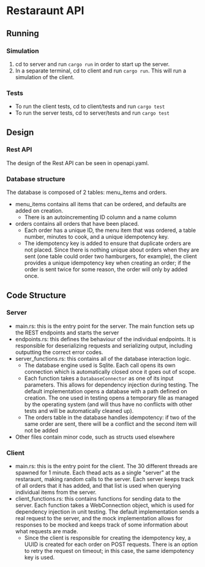 # Restaraunt API
## Running
### Simulation
1. cd to server and run `cargo run` in order to start up the server.
2. In a separate terminal, cd to client and run `cargo run`. This will run a simulation of the client.
### Tests
- To run the client tests, cd to client/tests and run `cargo test`
- To run the server tests, cd to server/tests and run `cargo test`
## Design
### Rest API
The design of the Rest API can be seen in openapi.yaml.
### Database structure
The database is composed of 2 tables: menu_items and orders.
- menu_items contains all items that can be ordered, and defaults are added on creation.
  - There is an autoincrementing ID column and a name column
- orders contains all orders that have been placed.
  - Each order has a unique ID, the menu item that was ordered, a table number, minutes to cook, and a unique idempotency key.
  - The idempotency key is added to ensure that duplicate orders are not placed. Since there is nothing unique about orders when they are sent (one table could order two hamburgers, for example), the client provides a unique idempotency key when creating an order; if the order is sent twice for some reason, the order will only by added once.
## Code Structure
### Server
- main.rs: this is the entry point for the server. The main function sets up the REST endpoints and starts the server
- endpoints.rs: this defines the behaviour of the individual endpoints. It is responsible for deserializing requests and serializing output, including outputting the correct error codes.
- server_functions.rs: this contains all of the database interaction logic.
  - The database engine used is Sqlite. Each call opens its own connection which is automatically closed once it goes out of scope.
  - Each function takes a `DatabaseConnector` as one of its input parameters. This allows for dependency injection during testing. The default implementation opens a database with a path defined on creation. The one used in testing opens a temporary file as managed by the operating system (and will thus have no conflicts with other tests and will be automatically cleaned up).
  - The orders table in the database handles idempotency: if two of the same order are sent, there will be a conflict and the second item will not be added
- Other files contain minor code, such as structs used elsewhere
### Client
- main.rs: this is the entry point for the client. The 30 different threads are spawned for 1 minute. Each thead acts as a single "server" at the restaraunt, making random calls to the server. Each server keeps track of all orders that it has added, and that list is used when querying individual items from the server.
- client_functions.rs: this contains functions for sending data to the server. Each function takes a WebConnection object, which is used for dependency injection in unit testing. The default implementation sends a real request to the server, and the mock implementation allows for responses to be mocked and keeps track of some information about what requests are made.
  - Since the client is responsible for creating the idempotency key, a UUID is created for each order on POST requests. There is an option to retry the request on timeout; in this case, the same idempotency key is used.
